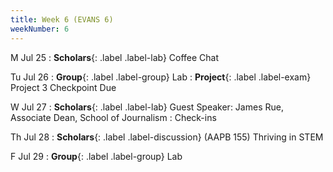 ```yaml
---
title: Week 6 (EVANS 6)
weekNumber: 6
---
```


M Jul 25
: **Scholars**{: .label .label-lab} Coffee Chat

Tu Jul 26
: **Group**{: .label .label-group} Lab
: **Project**{: .label .label-exam} Project 3 Checkpoint Due

W Jul 27
: **Scholars**{: .label .label-lab} Guest Speaker: James Rue, Associate Dean, School of Journalism
: Check-ins

Th Jul 28
: **Scholars**{: .label .label-discussion} (AAPB 155) Thriving in STEM

F Jul 29
: **Group**{: .label .label-group} Lab
